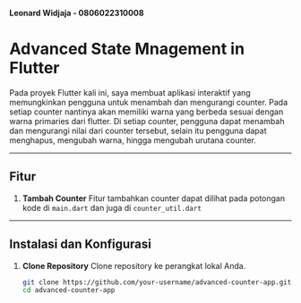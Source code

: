 **Leonard Widjaja - 0806022310008** 

# Advanced State Mnagement in Flutter 

Pada proyek Flutter kali ini, saya membuat aplikasi interaktif yang memungkinkan pengguna untuk menambah dan mengurangi counter. Pada setiap counter nantinya akan memiliki warna yang berbeda sesuai dengan warna primaries dari flutter. Di setiap counter, pengguna dapat menambah dan mengurangi nilai dari counter tersebut, selain itu pengguna dapat menghapus, mengubah warna, hingga mengubah urutana counter.

---

## Fitur

1. **Tambah Counter**
   Fitur tambahkan counter dapat dilihat pada potongan kode di ```main.dart``` dan juga di ```counter_util.dart```
   

---

## Instalasi dan Konfigurasi

1. **Clone Repository**
   Clone repository ke perangkat lokal Anda.
   ```bash
   git clone https://github.com/your-username/advanced-counter-app.git
   cd advanced-counter-app
